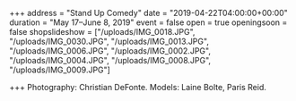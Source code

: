 +++
address = "Stand Up Comedy"
date = "2019-04-22T04:00:00+00:00"
duration = "May 17–June 8, 2019"
event = false
open = true
openingsoon = false
shopslideshow = ["/uploads/IMG_0018.JPG", "/uploads/IMG_0030.JPG", "/uploads/IMG_0013.JPG", "/uploads/IMG_0006.JPG", "/uploads/IMG_0002.JPG", "/uploads/IMG_0004.JPG", "/uploads/IMG_0008.JPG", "/uploads/IMG_0009.JPG"]

+++
Photography: Christian DeFonte. Models: Laine Bolte, Paris Reid. 